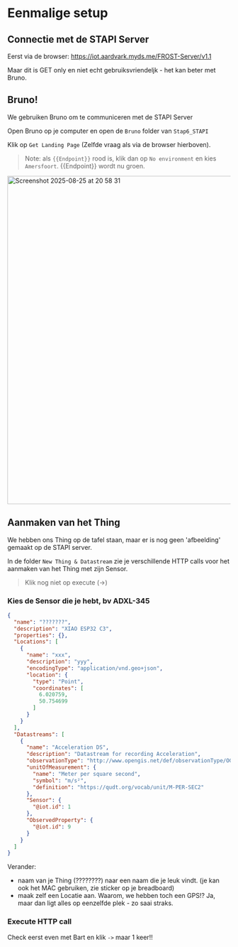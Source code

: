 # Eenmalige setup

## Connectie met de STAPI Server

Eerst via de browser: https://iot.aardvark.myds.me/FROST-Server/v1.1

Maar dit is GET only en niet echt gebruiksvriendeljk - het kan beter met Bruno.

## Bruno!

We gebruiken Bruno om te communiceren met de STAPI Server

Open Bruno op je computer en open de `Bruno` folder van `Stap6_STAPI`

Klik op `Get Landing Page` (Zelfde vraag als via de browser hierboven).

> Note: als `{{Endpoint}}` rood is, klik dan op `No environment` en kies `Amersfoort`. {{Endpoint}} wordt nu groen.

<img width="1274" height="739" alt="Screenshot 2025-08-25 at 20 58 31" src="https://github.com/user-attachments/assets/a149c198-86fe-445f-867b-1151b31ddb69" />

## Aanmaken van het Thing

We hebben ons Thing op de tafel staan, maar er is nog geen 'afbeelding' gemaakt op de STAPI server.

In de folder `New Thing & Datastream` zie je verschillende HTTP calls voor het aanmaken van het Thing met zijn Sensor.

> Klik nog niet op execute (->)

### Kies de Sensor die je hebt, bv ADXL-345

```json
{
  "name": "???????",
  "description": "XIAO ESP32 C3",
  "properties": {},
  "Locations": [
    {
      "name": "xxx",
      "description": "yyy",
      "encodingType": "application/vnd.geo+json",
      "location": {
        "type": "Point",
        "coordinates": [
          6.020759,
          50.754699
        ]
      }
    }
  ],
  "Datastreams": [
    {
      "name": "Acceleration DS",
      "description": "Datastream for recording Acceleration",
      "observationType": "http://www.opengis.net/def/observationType/OGC-OM/2.0/OM_Measurement",
      "unitOfMeasurement": {
        "name": "Meter per square second",
        "symbol": "m/s²",
        "definition": "https://qudt.org/vocab/unit/M-PER-SEC2"
      },
      "Sensor": {
        "@iot.id": 1
      },
      "ObservedProperty": {
        "@iot.id": 9
      }
    }
  ]
}
```

Verander:
- naam van je Thing (????????) naar een naam die je leuk vindt. (je kan ook het MAC gebruiken, zie sticker op je breadboard)
- maak zelf een Locatie aan. Waarom, we hebben toch een GPS!? Ja, maar dan ligt alles op eenzelfde plek - zo saai straks.

### Execute HTTP call

Check eerst even met Bart en klik `->` maar 1 keer!!
